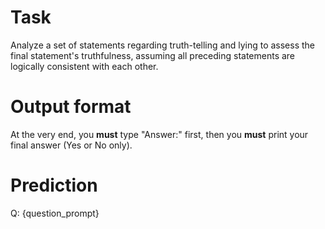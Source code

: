 # Task
Analyze a set of statements regarding truth-telling and lying to assess the final statement's truthfulness, assuming all preceding statements are logically consistent with each other.

# Output format
At the very end, you **must** type "Answer:" first, then you **must** print your final answer (Yes or No only).

# Prediction
Q: {question_prompt}